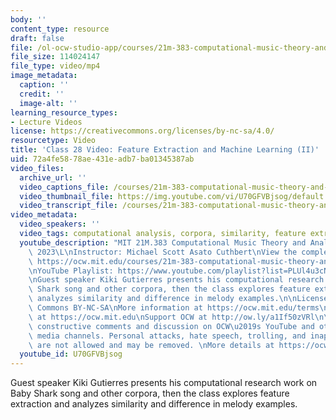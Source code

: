 ```yaml
---
body: ''
content_type: resource
draft: false
file: /ol-ocw-studio-app/courses/21m-383-computational-music-theory-and-analysis-spring-2023/21m383-s23-lecture-28-apr-28_360p_16_9.mp4
file_size: 114024147
file_type: video/mp4
image_metadata:
  caption: ''
  credit: ''
  image-alt: ''
learning_resource_types:
- Lecture Videos
license: https://creativecommons.org/licenses/by-nc-sa/4.0/
resourcetype: Video
title: 'Class 28 Video: Feature Extraction and Machine Learning (II)'
uid: 72a4fe58-78ae-431e-adb7-ba01345387ab
video_files:
  archive_url: ''
  video_captions_file: /courses/21m-383-computational-music-theory-and-analysis-spring-2023/1VnWo7zqa49HzU8VQo8qNBj_YWgjZgb_i_transcript.webvtt
  video_thumbnail_file: https://img.youtube.com/vi/U70GFVBjsog/default.jpg
  video_transcript_file: /courses/21m-383-computational-music-theory-and-analysis-spring-2023/1VnWo7zqa49HzU8VQo8qNBj_YWgjZgb_i_transcript.pdf
video_metadata:
  video_speakers: ''
  video_tags: computational analysis, corpora, similarity, feature extraction
  youtube_description: "MIT 21M.383 Computational Music Theory and Analysis Spring\
    \ 2023\L\nInstructor: Michael Scott Asato Cuthbert\nView the complete course:\
    \ https://ocw.mit.edu/courses/21m-383-computational-music-theory-and-analysis-spring-2023/\L\
    \nYouTube Playlist: https://www.youtube.com/playlist?list=PLUl4u3cNGP62vSB2sI0W8lQFKsmS2-A6R\n\
    \nGuest speaker Kiki Gutierres presents his computational research work on Baby\
    \ Shark song and other corpora, then the class explores feature extraction and\
    \ analyzes similarity and difference in melody examples.\n\nLicense: Creative\
    \ Commons BY-NC-SA\nMore information at https://ocw.mit.edu/terms\nMore courses\
    \ at https://ocw.mit.edu\nSupport OCW at http://ow.ly/a1If50zVRl\n\nWe encourage\
    \ constructive comments and discussion on OCW\u2019s YouTube and other social\
    \ media channels. Personal attacks, hate speech, trolling, and inappropriate comments\
    \ are not allowed and may be removed. \nMore details at https://ocw.mit.edu/comments."
  youtube_id: U70GFVBjsog
---
```

Guest speaker Kiki Gutierres presents his computational research work on Baby Shark song and other corpora, then the class explores feature extraction and analyzes similarity and difference in melody examples.